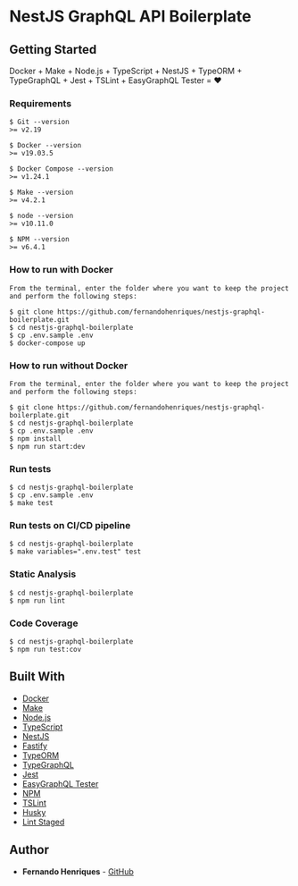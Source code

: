 # NestJS GraphQL API Boilerplate

## Getting Started

Docker + Make + Node.js + TypeScript + NestJS + TypeORM + TypeGraphQL + Jest + TSLint + EasyGraphQL Tester = :heart:

### Requirements

```
$ Git --version
>= v2.19

$ Docker --version
>= v19.03.5

$ Docker Compose --version
>= v1.24.1

$ Make --version
>= v4.2.1

$ node --version
>= v10.11.0

$ NPM --version
>= v6.4.1

```

### How to run with Docker

```
From the terminal, enter the folder where you want to keep the project and perform the following steps:

$ git clone https://github.com/fernandohenriques/nestjs-graphql-boilerplate.git
$ cd nestjs-graphql-boilerplate
$ cp .env.sample .env
$ docker-compose up
```

### How to run without Docker

```
From the terminal, enter the folder where you want to keep the project and perform the following steps:

$ git clone https://github.com/fernandohenriques/nestjs-graphql-boilerplate.git
$ cd nestjs-graphql-boilerplate
$ cp .env.sample .env
$ npm install
$ npm run start:dev
```

### Run tests

```
$ cd nestjs-graphql-boilerplate
$ cp .env.sample .env
$ make test
```

### Run tests on CI/CD pipeline

```
$ cd nestjs-graphql-boilerplate
$ make variables=".env.test" test
```

### Static Analysis

```
$ cd nestjs-graphql-boilerplate
$ npm run lint
```

### Code Coverage

```
$ cd nestjs-graphql-boilerplate
$ npm run test:cov
```

## Built With

* [Docker](https://docker.com/)
* [Make](https://www.gnu.org/software/make/manual/html_node/Simple-Makefile.html/)
* [Node.js](https://nodejs.org/)
* [TypeScript](https://sass-lang.com/)
* [NestJS](https://nestjs.com/)
* [Fastify](https://fastify.io/)
* [TypeORM](https://typeorm.io/)
* [TypeGraphQL](https://typegraphql.com/)
* [Jest](https://jestjs.io/)
* [EasyGraphQL Tester](https://easygraphql.com/docs/easygraphql-tester/overview/)
* [NPM](https://yarnpkg.com/)
* [TSLint](https://palantir.github.io/tslint/)
* [Husky](https://github.com/typicode/husky)
* [Lint Staged](https://github.com/okonet/lint-staged)


## Author

* **Fernando Henriques** - [GitHub](https://github.com/fernandohenriques)


